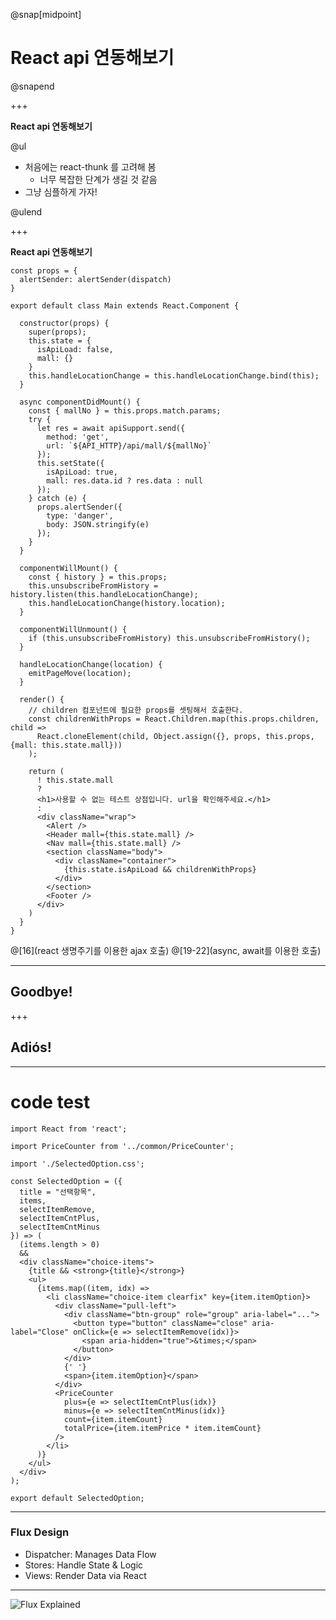 @snap[midpoint]

# React api 연동해보기

@snapend

+++

**React api 연동해보기**

@ul

- 처음에는 react-thunk 를 고려해 봄
  - 너무 복잡한 단계가 생길 것 같음
- 그냥 심플하게 가자!

@ulend

+++

**React api 연동해보기**

```
const props = {
  alertSender: alertSender(dispatch)
}

export default class Main extends React.Component {

  constructor(props) {
    super(props);
    this.state = {
      isApiLoad: false,
      mall: {}
    }
    this.handleLocationChange = this.handleLocationChange.bind(this);
  }

  async componentDidMount() {
    const { mallNo } = this.props.match.params;
    try {
      let res = await apiSupport.send({
        method: 'get',
        url: `${API_HTTP}/api/mall/${mallNo}`
      });
      this.setState({
        isApiLoad: true,
        mall: res.data.id ? res.data : null
      });
    } catch (e) {
      props.alertSender({
        type: 'danger',
        body: JSON.stringify(e)
      });
    }
  }

  componentWillMount() {
    const { history } = this.props;
    this.unsubscribeFromHistory = history.listen(this.handleLocationChange);
    this.handleLocationChange(history.location);
  }

  componentWillUnmount() {
    if (this.unsubscribeFromHistory) this.unsubscribeFromHistory();
  }

  handleLocationChange(location) {
    emitPageMove(location);
  }
  
  render() {
    // children 컴포넌트에 필요한 props를 셋팅해서 호출한다.
    const childrenWithProps = React.Children.map(this.props.children, child => 
      React.cloneElement(child, Object.assign({}, props, this.props, {mall: this.state.mall}))
    );

    return (
      ! this.state.mall
      ? 
      <h1>사용할 수 없는 테스트 상점입니다. url을 확인해주세요.</h1>
      :
      <div className="wrap">
        <Alert />
        <Header mall={this.state.mall} />
        <Nav mall={this.state.mall} />
        <section className="body">
          <div className="container">
            {this.state.isApiLoad && childrenWithProps}
          </div>
        </section>
        <Footer />
      </div>
    )
  }
}
```
@[16](react 생명주기를 이용한 ajax 호출)
@[19-22](async, await를 이용한 호출)


---

## Goodbye!

+++

## Adiós!

---

# code test

```
import React from 'react';

import PriceCounter from '../common/PriceCounter';

import './SelectedOption.css';

const SelectedOption = ({
  title = "선택항목",
  items,
  selectItemRemove,
  selectItemCntPlus,
  selectItemCntMinus
}) => (
  (items.length > 0)
  &&
  <div className="choice-items">
    {title && <strong>{title}</strong>}
    <ul>
      {items.map((item, idx) =>
        <li className="choice-item clearfix" key={item.itemOption}>
          <div className="pull-left">
            <div className="btn-group" role="group" aria-label="...">
              <button type="button" className="close" aria-label="Close" onClick={e => selectItemRemove(idx)}>
                <span aria-hidden="true">&times;</span>
              </button>
            </div>
            {' '}
            <span>{item.itemOption}</span>
          </div>
          <PriceCounter 
            plus={e => selectItemCntPlus(idx)}
            minus={e => selectItemCntMinus(idx)}
            count={item.itemCount}
            totalPrice={item.itemPrice * item.itemCount}
          />
        </li>
      )}
    </ul>
  </div>
);

export default SelectedOption;
```

---

### Flux Design

- Dispatcher: Manages Data Flow
- Stores: Handle State & Logic
- Views: Render Data via React

---

![Flux Explained](https://facebook.github.io/flux/img/flux-simple-f8-diagram-explained-1300w.png)